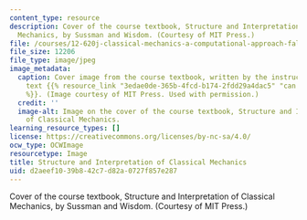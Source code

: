 ```yaml
---
content_type: resource
description: Cover of the course textbook, Structure and Interpretation of Classical
  Mechanics, by Sussman and Wisdom. (Courtesy of MIT Press.)
file: /courses/12-620j-classical-mechanics-a-computational-approach-fall-2008/d2aeef1039b842c7d82a0727f857e287_12-620jf08-th.jpg
file_size: 12206
file_type: image/jpeg
image_metadata:
  caption: Cover image from the course textbook, written by the instructors. The full
    text {{% resource_link "3edae0de-365b-4fcd-b174-2fdd29a4dac5" "can be found here"
    %}}. (Image courtesy of MIT Press. Used with permission.)
  credit: ''
  image-alt: Image on the cover of the course textbook, Structure and Interpretation
    of Classical Mechanics.
learning_resource_types: []
license: https://creativecommons.org/licenses/by-nc-sa/4.0/
ocw_type: OCWImage
resourcetype: Image
title: Structure and Interpretation of Classical Mechanics
uid: d2aeef10-39b8-42c7-d82a-0727f857e287
---
```

Cover of the course textbook, Structure and Interpretation of Classical Mechanics, by Sussman and Wisdom. (Courtesy of MIT Press.)